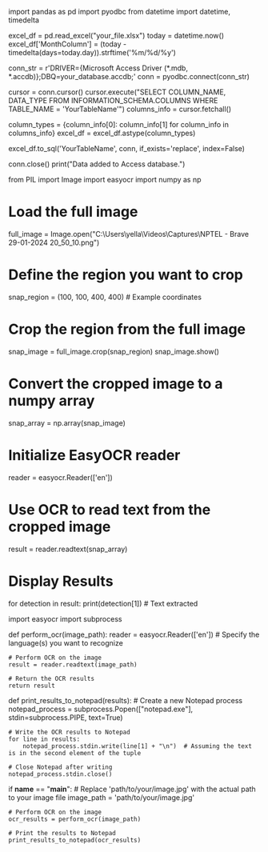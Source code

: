 import pandas as pd
import pyodbc
from datetime import datetime, timedelta

excel_df = pd.read_excel("your_file.xlsx")
today = datetime.now()
excel_df['MonthColumn'] = (today - timedelta(days=today.day)).strftime('%m/%d/%y')

conn_str = r'DRIVER={Microsoft Access Driver (*.mdb, *.accdb)};DBQ=your_database.accdb;'
conn = pyodbc.connect(conn_str)

cursor = conn.cursor()
cursor.execute("SELECT COLUMN_NAME, DATA_TYPE FROM INFORMATION_SCHEMA.COLUMNS WHERE TABLE_NAME = 'YourTableName'")
columns_info = cursor.fetchall()

column_types = {column_info[0]: column_info[1] for column_info in columns_info}
excel_df = excel_df.astype(column_types)

excel_df.to_sql('YourTableName', conn, if_exists='replace', index=False)

conn.close()
print("Data added to Access database.")




from PIL import Image
import easyocr
import numpy as np

# Load the full image
full_image = Image.open("C:\\Users\\yella\\Videos\\Captures\\NPTEL - Brave 29-01-2024 20_50_10.png")

# Define the region you want to crop
snap_region = (100, 100, 400, 400)  # Example coordinates

# Crop the region from the full image
snap_image = full_image.crop(snap_region)
snap_image.show()

# Convert the cropped image to a numpy array
snap_array = np.array(snap_image)

# Initialize EasyOCR reader
reader = easyocr.Reader(['en'])

# Use OCR to read text from the cropped image
result = reader.readtext(snap_array)

# Display Results
for detection in result:
    print(detection[1])  # Text extracted







import easyocr
import subprocess

def perform_ocr(image_path):
    reader = easyocr.Reader(['en'])  # Specify the language(s) you want to recognize

    # Perform OCR on the image
    result = reader.readtext(image_path)

    # Return the OCR results
    return result

def print_results_to_notepad(results):
    # Create a new Notepad process
    notepad_process = subprocess.Popen(["notepad.exe"], stdin=subprocess.PIPE, text=True)

    # Write the OCR results to Notepad
    for line in results:
        notepad_process.stdin.write(line[1] + "\n")  # Assuming the text is in the second element of the tuple

    # Close Notepad after writing
    notepad_process.stdin.close()

if __name__ == "__main__":
    # Replace 'path/to/your/image.jpg' with the actual path to your image file
    image_path = 'path/to/your/image.jpg'

    # Perform OCR on the image
    ocr_results = perform_ocr(image_path)

    # Print the results to Notepad
    print_results_to_notepad(ocr_results)

